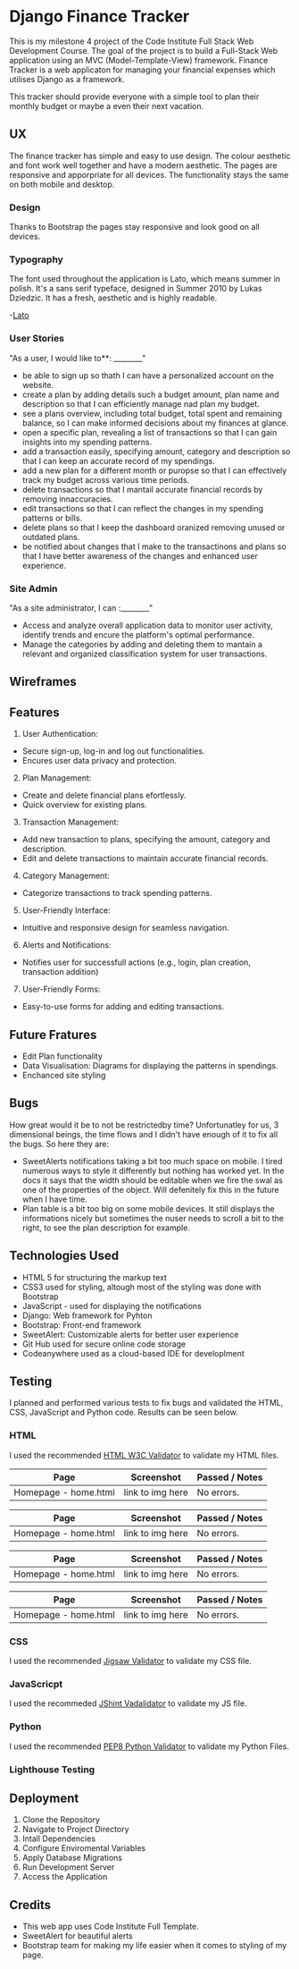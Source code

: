 # Django Finance Tracker

This is my milestone 4 project of the Code Institute Full Stack Web Development Course.
The goal of the project is to build a Full-Stack Web application using an MVC (Model-Template-View) framework.
Finance Tracker is a web applicaton for managing your financial expenses which utilises Django as a framework.

This tracker should provide everyone with a simple tool to plan their monthly budget or maybe a even their next vacation.


## UX 

The finance tracker has simple and easy to use design. The colour aesthetic and font work well together and have a modern aesthetic.
The pages are responsive and apporpriate for all devices. The functionality stays the same on both mobile and desktop.


### Design
Thanks to Bootstrap the pages stay responsive and look good on all devices.


### Typography
The font used throughout the application is Lato, which means summer in polish.
It's a sans serif typeface, designed in Summer 2010 by Lukas Dziedzic.
It has a fresh, aesthetic and is highly readable.

-[Lato](https://fonts.google.com/specimen/Lato?preview.text=Finance%20Tracker)

### User Stories

"As a user, I would like to**: ________"

- be able to sign up so thath I can have a personalized account on the website.
- create a plan by adding details such a  budget amount, plan name and description so that I can efficiently manage nad plan my budget.
- see a plans overview, including total budget, total spent and remaining balance, so I can make informed decisions about my finances at glance.
- open a specific plan, revealing a list of transactions so that I can gain insights into my spending patterns.
- add a transaction easily, specifying amount, category and description so that I can keep an accurate record of my spendings.
- add a new plan for a different month or puropse so that I can effectively track my budget across various time periods.
- delete transactions so that I mantail accurate financial records by removing innaccuracies.
- edit transactions so that I can reflect the changes in my spending patterns or bills.
- delete plans so that I keep the dashboard oranized removing unused or outdated plans.
- be notified about changes that I make to the transactinons and plans so that I have better awareness of the changes and enhanced user experience.


### Site Admin

"As a site administrator, I can :________"
- Access and analyze overall application data to monitor user activity, identify trends and encure the platform's optimal performance.
- Manage the categories by adding and deleting them to mantain a relevant and organized classification system for user transactions.


## Wireframes




## Features
1. User Authentication: 
- Secure sign-up, log-in and log out functionalities.
- Encures user data privacy and protection.

2. Plan Management:
- Create and delete financial plans efortlessly.
- Quick overview for existing plans.

3. Transaction Management:
- Add new transaction to plans, specifying the amount, category and description.
- Edit and delete transactions to maintain accurate financial records.

4. Category Management:
- Categorize transactions to track spending patterns.

5. User-Friendly Interface:
- Intuitive and responsive design for seamless navigation.

6. Alerts and Notifications:
- Notifies user for successfull actions (e.g., login, plan creation, transaction addition)

7. User-Friendly Forms:
- Easy-to-use forms for adding and editing transactions.

 
## Future Fratures
- Edit Plan  functionality
- Data Visualisation: Diagrams for displaying the patterns in spendings.
- Enchanced site styling

## Bugs

How great would it be to not be restrictedby time? Unfortunatley for us, 3 dimensional beings, the time flows and I didn't have enough of it to fix all the bugs. So here they are:
- SweetAlerts notifications taking a bit too much space on mobile. I tired numerous ways to style it differently but nothing has worked yet. In the docs it says that the width should be editable when we fire the swal as one of the properties of the object. Will defenitely fix this in the future when I have time.
- Plan table is a bit too big on some mobile devices. It still displays the informations nicely but sometimes the nuser needs to scroll a bit to the right, to see the plan description for example.

## Technologies Used
- HTML 5 for structuring the markup text
- CSS3 used for styling, altough most of the styling was done with Bootstrap
- JavaScript - used for displaying the notifications
- Django: Web framework for Pyhton
- Bootstrap: Front-end framework
- SweetAlert: Customizable alerts for better user experience
- Git Hub used for secure online code storage
- Codeanywhere used as a cloud-based IDE for developlment
  

## Testing

I planned and performed various tests to fix bugs and validated the HTML, CSS, JavaScript and Python code. Results can be seen below.

### HTML

I used the recommended [HTML W3C Validator](https://validator.w3.org) to validate my HTML files.

| Page | Screenshot | Passed / Notes |
| --- | --- | --- |
Homepage - home.html | link to img here | No errors.

| Page | Screenshot | Passed / Notes |
| --- | --- | --- |
Homepage - home.html | link to img here | No errors.

| Page | Screenshot | Passed / Notes |
| --- | --- | --- |
Homepage - home.html | link to img here | No errors.

| Page | Screenshot | Passed / Notes |
| --- | --- | --- |
Homepage - home.html | link to img here | No errors.

### CSS

I used the recommended [Jigsaw Validator](https://jigsaw.w3.org/css-validator) to validate my CSS file.

### JavaScricpt

I used the recommeded [JShint Vadalidator](https://jshint.com) to validate my JS file.

### Python

I used the recommended [PEP8 Python Validator](https://pep8ci.herokuapp.com) to validate my Python Files.


### Lighthouse Testing


## Deployment
  1. Clone the Repository
  2. Navigate to Project Directory
  3. Intall Dependencies
  4. Configure Enviromental Variables
  5. Apply Database Migrations
  6. Run Development Server
  7. Access the Application

## Credits
- This web app uses Code Institute Full Template.
- SweetAlert for beautiful alerts
- Bootstrap team for making my life easier when it comes to styling of my page.